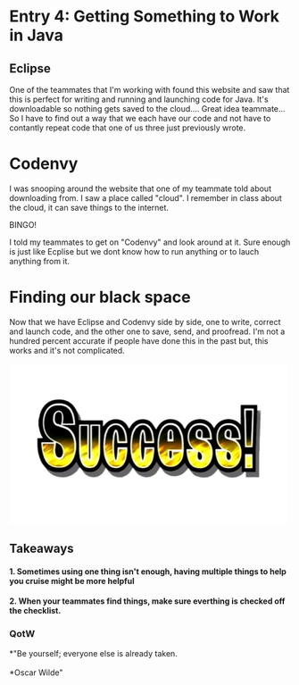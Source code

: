 # Entry 4: Getting Something to Work in Java

## Eclipse

One of the teammates that I'm working with found this website and saw that this is perfect for writing and running and launching code for Java. It's downloadable so nothing gets saved to the cloud.... Great idea teammate... So I have to find out a way that we each have our code and not have to contantly repeat code that one of us three just previously wrote.

# Codenvy

I was snooping around the website that one of my teammate told about downloading from. I saw a place called "cloud". I remember in class about the cloud, it can save things to the internet.

BINGO!


I told my teammates to get on "Codenvy" and look around at it. Sure enough is just like Ecplise but we dont know how to run anything or to lauch anything from it.

# Finding our black space

Now that we have Eclipse and Codenvy side by side, one to write, correct and launch code, and the other one to save, send,  and proofread. I'm not a hundred percent accurate if people have done this in the past but, this works and it's not complicated.
<br><br>
<img src="../images/success.jpg"/>





## Takeaways

#### 1. Sometimes using one thing isn't enough, having multiple things to help you cruise might be more helpful

#### 2. When your teammates find things, make sure everthing is checked off the checklist.

### QotW

*"Be yourself; everyone else is already taken.
<br><br>
*Oscar Wilde"